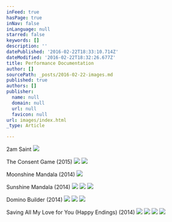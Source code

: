 ```yaml
---
inFeed: true
hasPage: true
inNav: false
inLanguage: null
starred: false
keywords: []
description: ''
datePublished: '2016-02-22T18:33:10.714Z'
dateModified: '2016-02-22T18:32:26.677Z'
title: Performance Documentation
author: []
sourcePath: _posts/2016-02-22-images.md
published: true
authors: []
publisher:
  name: null
  domain: null
  url: null
  favicon: null
url: images/index.html
_type: Article

---
```

2am Saint
![](https://the-grid-user-content.s3-us-west-2.amazonaws.com/c92deccd-8eb6-4983-a048-6693556dd571.jpg)

The Consent Game (2015)
![](https://the-grid-user-content.s3-us-west-2.amazonaws.com/b85770e4-fbf0-4807-8dd1-86bf76936d25.jpg)
![](https://the-grid-user-content.s3-us-west-2.amazonaws.com/1df72f59-b315-4d37-9ed8-3ac1369163cb.png)

Moonshine Mandala (2014)
![](https://the-grid-user-content.s3-us-west-2.amazonaws.com/360eb4a8-4bf7-4dd6-910d-e147f137858a.jpg)

Sunshine Mandala (2014)
![](https://the-grid-user-content.s3-us-west-2.amazonaws.com/4de8426c-a67e-446c-bf77-3f4ff4d4f60c.jpg)
![](https://the-grid-user-content.s3-us-west-2.amazonaws.com/85d6dfec-5408-452e-a713-2cae81978e31.jpg)
![](https://the-grid-user-content.s3-us-west-2.amazonaws.com/44106fd8-d9b1-4784-80a2-9b153779a5da.jpg)

Domino Builder (2014)
![](https://the-grid-user-content.s3-us-west-2.amazonaws.com/ddffb553-469c-4c80-818e-8edc9c31c245.jpg)
![](https://the-grid-user-content.s3-us-west-2.amazonaws.com/36cb44ec-c8a3-4be0-bfe3-a275e9696c36.jpg)
![](https://the-grid-user-content.s3-us-west-2.amazonaws.com/08f6b730-98ab-4fec-9880-7e092b155185.jpg)

Saving All My Love for You (Happy Endings)  (2014)
![](https://the-grid-user-content.s3-us-west-2.amazonaws.com/3261d1af-82fb-4e27-8e4c-fce30a971b34.jpg)
![](https://the-grid-user-content.s3-us-west-2.amazonaws.com/a53531fa-4aae-4d14-8015-4b6a5462a72f.jpg)
![](https://the-grid-user-content.s3-us-west-2.amazonaws.com/528a9f19-13e8-435f-b829-28bbf6dec647.jpg)
![](https://the-grid-user-content.s3-us-west-2.amazonaws.com/38f83fca-0dd9-48a5-a4f2-391777fd760f.JPG)